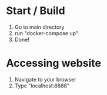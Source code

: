 # Start / Build
1. Go to main directory
2. run "docker-compose up"
3. Done!

# Accessing website
1. Navigate to your browser
2. Type "localhost:8888"